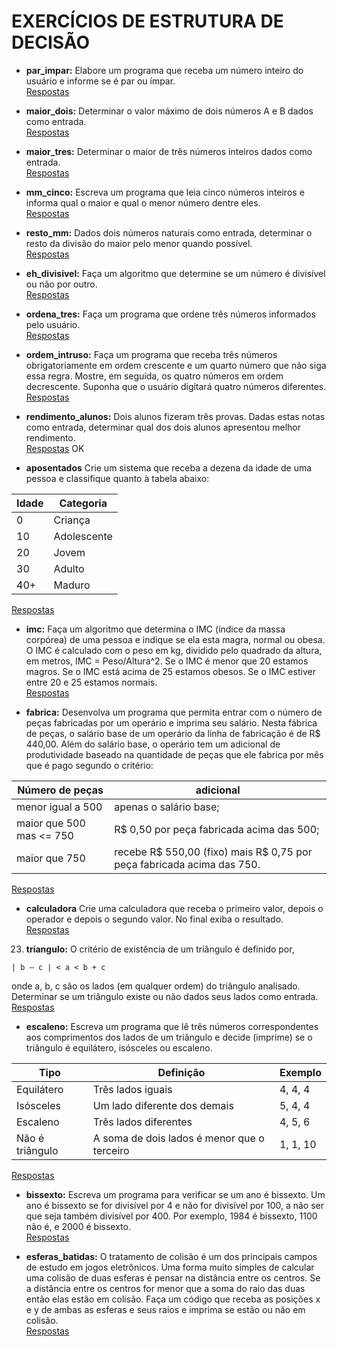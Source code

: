 # EXERCÍCIOS DE ESTRUTURA DE DECISÃO

- **par_impar:** Elabore um programa que receba um número inteiro do usuário e informe se é par ou ímpar.  
[Respostas](01_condicionais/par_impar.md)

- **maior_dois:** Determinar o valor máximo de dois números A e B dados como entrada.  
[Respostas](01_condicionais/maior_dois.md)  

- **maior_tres:** Determinar o maior de três números inteiros dados como entrada.  
[Respostas](01_condicionais/maior_tres.md)  

- **mm_cinco:** Escreva um programa que leia cinco números inteiros e informa qual o maior e qual o menor número dentre eles.  
[Respostas](01_condicionais/mm_cinco.md)

- **resto_mm:** Dados dois números naturais como entrada, determinar o resto da divisão do maior pelo menor quando possível.  
[Respostas](01_condicionais/resto_mm.md)  

- **eh_divisivel:** Faça um algoritmo que determine se um número é divisível ou não por outro.  
[Respostas](01_condicionais/eh_divisivel.md)

- **ordena_tres:** Faça um programa que ordene três números informados pelo usuário.  
[Respostas](01_condicionais/ordena_tres.md)  

- **ordem_intruso:** Faça um programa que receba três números obrigatoriamente em ordem crescente e
um quarto número que não siga essa regra. Mostre, em seguida, os quatro números em
ordem decrescente. Suponha que o usuário digitará quatro números diferentes.  
[Respostas](01_condicionais/ordem_intruso.md)  

- **rendimento_alunos:** Dois alunos fizeram três provas. Dadas estas notas como entrada, determinar qual dos
dois alunos apresentou melhor rendimento.  
[Respostas](01_condicionais/rendimento_alunos.md)  OK

- **aposentados** Crie um sistema que receba a dezena da idade de uma pessoa e classifique quanto à
 tabela abaixo:

Idade | Categoria
------|----------
0     | Criança
10    | Adolescente
20    | Jovem
30    | Adulto
40+   | Maduro

[Respostas](01_condicionais/aposentados.md)

- **imc:** Faça um algoritmo que determina o IMC (índice da massa corpórea) de uma pessoa e indique se ela esta magra, normal ou obesa. O IMC é calculado com o peso em kg, dividido pelo quadrado da altura, em metros, IMC = Peso/Altura^2. Se o IMC é menor que 20 estamos magros. Se o IMC está acima de 25 estamos obesos. Se o IMC estiver entre 20 e 25 estamos normais.  
[Respostas](01_condicionais/imc.md)

- **fabrica:** Desenvolva um programa que permita entrar com o número de peças fabricadas por um operário e imprima seu salário. Nesta fábrica de peças, o salário base de um operário da linha de fabricação é de R$
440,00. Além do salário base, o operário tem um adicional de produtividade baseado na quantidade de peças que ele fabrica por mês que é pago segundo o critério:

Número de peças | adicional
----------------|----------
menor igual a 500| apenas o salário base;
maior que 500 mas <= 750 | R$ 0,50 por peça fabricada acima das 500;
maior que 750| recebe R$ 550,00 (fixo) mais R$ 0,75 por peça fabricada acima das 750.  
[Respostas](01_condicionais/fabrica.md)

- **calculadora** Crie uma calculadora que receba o primeiro valor, depois o operador e depois o
segundo valor. No final exiba o resultado.  
[Respostas](01_condicionais/calculadora.md)

23.  **triangulo:** O critério de existência de um triângulo é definido por,
```
| b – c | < a < b + c
```
onde a, b, c são os lados (em qualquer ordem) do triângulo analisado. Determinar se um triângulo existe ou não dados seus lados como entrada.  
[Respostas](01_condicionais/triangulo.md)

- **escaleno:** Escreva um programa que lê três números correspondentes aos comprimentos dos lados de um triângulo e decide (imprime) se o triângulo é equilátero, isósceles ou escaleno.

Tipo | Definição | Exemplo
-----|-----------|--------
Equilátero | Três lados iguais | 4, 4, 4
Isósceles | Um lado diferente dos demais | 5, 4, 4
Escaleno | Três lados diferentes | 4, 5, 6
Não é triângulo | A soma de dois lados é menor que o terceiro | 1, 1, 10

[Respostas](01_condicionais/escaleno.md)

- **bissexto:** Escreva um programa para verificar se um ano é bissexto. Um ano é bissexto se for divisível por 4 e não for divisível por 100, a não ser que seja também divisível por 400. Por exemplo, 1984 é bissexto, 1100 não é, e 2000 é bissexto.  
[Respostas](01_condicionais/bissexto.md)

- **esferas_batidas:** O tratamento de colisão é um dos principais campos de estudo em jogos eletrônicos.
Uma forma muito simples de calcular uma colisão de duas esferas é pensar na distância entre os centros. Se a distância entre os centros for menor que a soma do raio das duas então elas estão em colisão. Faça um código que receba as posições x e y de ambas as esferas e seus raios e imprima se estão ou não em colisão.  
[Respostas](01_condicionais/esferas_batidas.md)  
